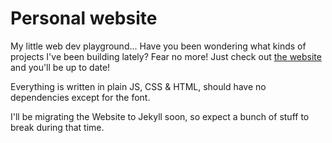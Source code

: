 # Personal website
My little web dev playground... Have you been wondering what kinds of projects I've been building lately?
Fear no more! Just check out [the website](https://missing-user.github.io) and you'll be up to date!


Everything is written in plain JS, CSS & HTML, should have no dependencies except for the font.

I'll be migrating the Website to Jekyll soon, so expect a bunch of stuff to break during that time.
